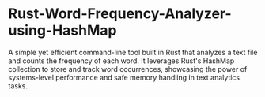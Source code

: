 # Rust-Word-Frequency-Analyzer-using-HashMap
A simple yet efficient command-line tool built in Rust that analyzes a text file and counts the frequency of each word. It leverages Rust's HashMap collection to store and track word occurrences, showcasing the power of systems-level performance and safe memory handling in text analytics tasks.
